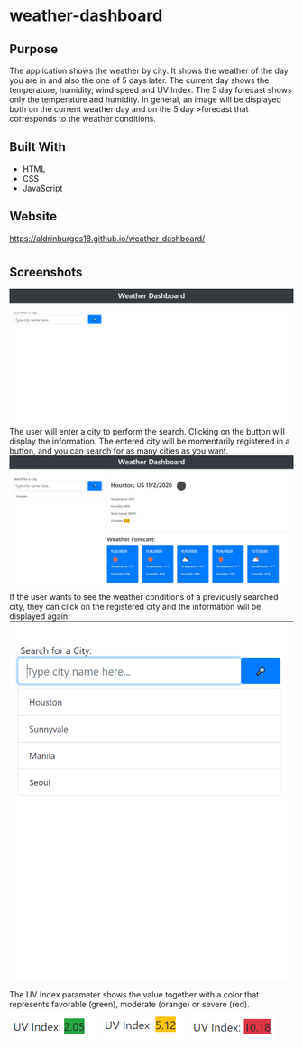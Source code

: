 # weather-dashboard
## Purpose

The application shows the weather by city. It shows the weather of the day you are in and also the one of 5 days later. The current day shows the temperature, humidity, wind speed and UV Index. The 5 day forecast shows only the temperature and humidity. 
In general, an image will be displayed both on the current weather day and on the 5 day >forecast that corresponds to the weather conditions.

## Built With
- HTML
- CSS
- JavaScript

## Website
https://aldrinburgos18.github.io/weather-dashboard/
#

## Screenshots

![Landing Page](/screenshot1.png?raw=true "Landing Page")
The user will enter a city to perform the search. Clicking on the button will display the information. The entered city will be momentarily registered in a button, and you can search for as many cities as you want. 
![Weather Display](/screenshot2.png?raw=true "Weather Display")
If the user wants to see the weather conditions of a previously searched city, they can click on the registered city and the information will be displayed again.
![Search History](/screenshot3.png?raw=true "Search History")

The UV Index parameter shows the value together with a color that represents favorable (green), moderate (orange) or severe (red).
![UV Index 1](/screenshot4.png?raw=true "UV Index 1")
![UV Index 2](/screenshot5.png?raw=true "UV Index 2")
![UV Index 3](/screenshot6.png?raw=true "UV Index 3")

